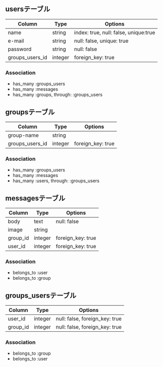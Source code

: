 ## usersテーブル

|Column|Type|Options|
|------|----|-------|
|name|string|index: true, null: false, unique:true|
|e-mail|string|null: false, unique: true|
|password|string|null: false|
|groups_users_id|integer|foreign_key: true|

### Association
- has_many :groups_users
- has_many :messages
- has_many :groups, through: :groups_users


## groupsテーブル

|Column|Type|Options|
|------|----|-------|
|group-name|string|
|groups_users_id|integer|foreign_key: true|

### Association
- has_many :groups_users
- has_many :messages
- has_many :users, through: :groups_users


## messagesテーブル

|Column|Type|Options|
|------|----|-------|
|body|text|null: false|
|image|string|
|group_id|integer|foreign_key: true|
|user_id|integer|foreign_key: true|

### Association
- belongs_to :user
- belongs_to :group


## groups_usersテーブル

|Column|Type|Options|
|------|----|-------|
|user_id|integer|null: false, foreign_key: true|
|group_id|integer|null: false, foreign_key: true|

### Association
- belongs_to :group
- belongs_to :user